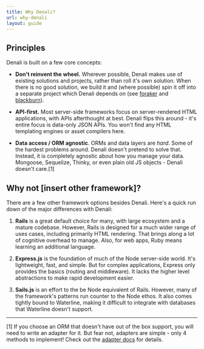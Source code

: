 ```yaml
---
title: Why Denali?
url: why-denali
layout: guide
---
```


## Principles

Denali is built on a few core concepts:

  * **Don't reinvent the wheel.** Wherever possible, Denali makes use of existing solutions and projects, rather than roll it's own solution. When there is no good solution, we build it and (where possible) spin it off into a separate project which Denali depends on (see [foraker](https://davewasmer.github.io/foraker) and [blackburn](https://davewasmer.github.io/blackburn)).

  * **API-first.** Most server-side frameworks focus on server-rendered HTML applications, with APIs afterthought at best. Denali flips this around - it's entire focus is data-only JSON APIs. You won't find any HTML templating engines or asset compilers here.

  * **Data access / ORM agnostic**. ORMs and data layers are _hard_. Some of the hardest problems around. Denali doesn't pretend to solve that. Instead, it is completely agnostic about how you manage your data. Mongoose, Sequelize, Thinky, or even plain old JS objects - Denali doesn't care.[1]

## Why not [insert other framework]?

There are a few other framework options besides Denali. Here's a quick run down of the major differences with Denali:

1. **Rails** is a great default choice for many, with large ecosystem and a mature codebase. However, Rails is designed for a much wider range of uses cases, including primarily HTML rendering. That brings along a lot of cognitive overhead to manage. Also, for web apps, Ruby means learning an additional language.

2. **Express.js** is the foundation of much of the Node server-side world. It's lightweight, fast, and simple. But for complex applications, Express only provides the basics (routing and middleware). It lacks the higher level abstractions to make rapid development easier.

3. **Sails.js** is an effort to the be Node equivalent of Rails. However, many of the framework's patterns run counter to the Node ethos. It also comes tightly bound to Waterline, making it difficult to integrate with databases that Waterline doesn't support.

--------------
[1] If you choose an ORM that doesn't have out of the box support, you will need to write an adapter for it. But fear not, adapters are simple - only 4 methods to implement! Check out the [adapter docs](adapters) for details.
